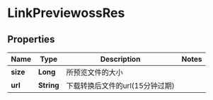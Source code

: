 # LinkPreviewossRes

## Properties
Name | Type | Description | Notes
------------ | ------------- | ------------- | -------------
**size** | **Long** | 所预览文件的大小 | 
**url** | **String** | 下载转换后文件的url(15分钟过期) | 
